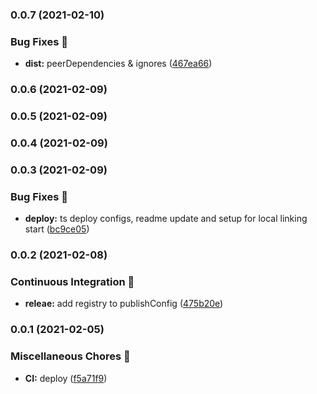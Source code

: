 ### 0.0.7 (2021-02-10)


### Bug Fixes 🐛

* **dist:** peerDependencies & ignores ([467ea66](https://github.com/skore-io/skore-design/commit/467ea66d571255386066d17a9d106ec76ab127cf))

### 0.0.6 (2021-02-09)

### 0.0.5 (2021-02-09)

### 0.0.4 (2021-02-09)

### 0.0.3 (2021-02-09)


### Bug Fixes 🐛

* **deploy:** ts deploy configs, readme update and setup for local linking start ([bc9ce05](https://github.com/skore-io/skore-design/commit/bc9ce05a01b524af0ba3db21fccc688e30e60410))

### 0.0.2 (2021-02-08)


### Continuous Integration 🤖

* **releae:** add registry to publishConfig ([475b20e](https://github.com/skore-io/skore-design/commit/475b20e8c5fed64f7121f35a672c9e2f15f85121))

### 0.0.1 (2021-02-05)


### Miscellaneous Chores 🧰

* **CI:** deploy ([f5a71f9](https://github.com/skore-io/skore-design/commit/f5a71f9612358d4967838e30698ce66896bb2e95))

